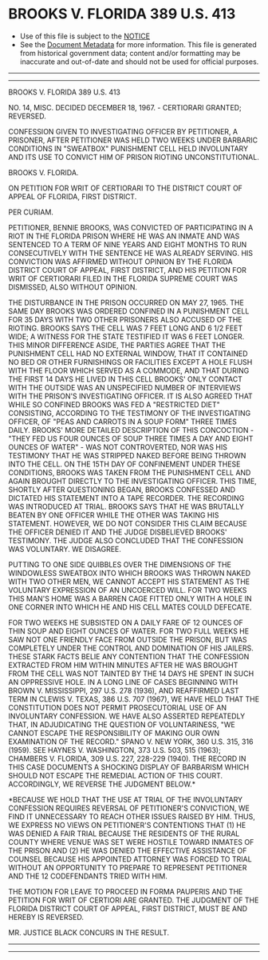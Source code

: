 ---
---

# BROOKS V. FLORIDA 389 U.S. 413

* Use of this file is subject to the [NOTICE](https://github.com/publicdocs/notice/blob/master/NOTICE)
* See the [Document Metadata](../../../) for more information.
  This file is generated from historical government data; content and/or formatting may be inaccurate and out-of-date and should not be used for official purposes.

----------
----------

BROOKS V. FLORIDA 389 U.S. 413

NO. 14, MISC.  DECIDED DECEMBER 18, 1967.  - CERTIORARI GRANTED; REVERSED.

CONFESSION GIVEN TO INVESTIGATING OFFICER BY PETITIONER, A PRISONER, AFTER PETITIONER WAS HELD TWO WEEKS UNDER BARBARIC CONDITIONS IN "SWEATBOX" PUNISHMENT CELL HELD INVOLUNTARY AND ITS USE TO CONVICT HIM OF PRISON RIOTING UNCONSTITUTIONAL.

BROOKS V. FLORIDA.

ON PETITION FOR WRIT OF CERTIORARI TO THE DISTRICT COURT OF APPEAL OF FLORIDA, FIRST DISTRICT.

PER CURIAM.

PETITIONER, BENNIE BROOKS, WAS CONVICTED OF PARTICIPATING IN A RIOT IN THE FLORIDA PRISON WHERE HE WAS AN INMATE AND WAS SENTENCED TO A TERM OF NINE YEARS AND EIGHT MONTHS TO RUN CONSECUTIVELY WITH THE SENTENCE HE WAS ALREADY SERVING.  HIS CONVICTION WAS AFFIRMED WITHOUT OPINION BY THE FLORIDA DISTRICT COURT OF APPEAL, FIRST DISTRICT, AND HIS PETITION FOR WRIT OF CERTIORARI FILED IN THE FLORIDA SUPREME COURT WAS DISMISSED, ALSO WITHOUT OPINION.

THE DISTURBANCE IN THE PRISON OCCURRED ON MAY 27, 1965.  THE SAME DAY BROOKS WAS ORDERED CONFINED IN A PUNISHMENT CELL FOR 35 DAYS WITH TWO OTHER PRISONERS ALSO ACCUSED OF THE RIOTING.  BROOKS SAYS THE CELL WAS 7 FEET LONG AND 6 1/2 FEET WIDE; A WITNESS FOR THE STATE TESTIFIED IT WAS 6 FEET LONGER.  THIS MINOR DIFFERENCE ASIDE, THE PARTIES AGREE THAT THE PUNISHMENT CELL HAD NO EXTERNAL WINDOW, THAT IT CONTAINED NO BED OR OTHER FURNISHINGS OR FACILITIES EXCEPT A HOLE FLUSH WITH THE FLOOR WHICH SERVED AS A COMMODE, AND THAT DURING THE FIRST 14 DAYS HE LIVED IN THIS CELL BROOKS' ONLY CONTACT WITH THE OUTSIDE WAS AN UNSPECIFIED NUMBER OF INTERVIEWS WITH THE PRISON'S INVESTIGATING OFFICER.  IT IS ALSO AGREED THAT WHILE SO CONFINED BROOKS WAS FED A "RESTRICTED DIET" CONSISTING, ACCORDING TO THE TESTIMONY OF THE INVESTIGATING OFFICER, OF "PEAS AND CARROTS IN A SOUP FORM" THREE TIMES DAILY.  BROOKS' MORE DETAILED DESCRIPTION OF THIS CONCOCTION - "THEY FED US FOUR OUNCES OF SOUP THREE TIMES A DAY AND EIGHT OUNCES OF WATER" - WAS NOT CONTROVERTED, NOR WAS HIS TESTIMONY THAT HE WAS STRIPPED NAKED BEFORE BEING THROWN INTO THE CELL.  ON THE 15TH DAY OF CONFINEMENT UNDER THESE CONDITIONS, BROOKS WAS TAKEN FROM THE PUNISHMENT CELL AND AGAIN BROUGHT DIRECTLY TO THE INVESTIGATING OFFICER.  THIS TIME, SHORTLY AFTER QUESTIONING BEGAN, BROOKS CONFESSED AND DICTATED HIS STATEMENT INTO A TAPE RECORDER.  THE RECORDING WAS INTRODUCED AT TRIAL.  BROOKS SAYS THAT HE WAS BRUTALLY BEATEN BY ONE OFFICER WHILE THE OTHER WAS TAKING HIS STATEMENT.  HOWEVER, WE DO NOT CONSIDER THIS CLAIM BECAUSE THE OFFICER DENIED IT AND THE JUDGE DISBELIEVED BROOKS' TESTIMONY.  THE JUDGE ALSO CONCLUDED THAT THE CONFESSION WAS VOLUNTARY.  WE DISAGREE.

PUTTING TO ONE SIDE QUIBBLES OVER THE DIMENSIONS OF THE WINDOWLESS SWEATBOX INTO WHICH BROOKS WAS THROWN NAKED WITH TWO OTHER MEN, WE CANNOT ACCEPT HIS STATEMENT AS THE VOLUNTARY EXPRESSION OF AN UNCOERCED WILL.  FOR TWO WEEKS THIS MAN'S HOME WAS A BARREN CAGE FITTED ONLY WITH A HOLE IN ONE CORNER INTO WHICH HE AND HIS CELL MATES COULD DEFECATE.

FOR TWO WEEKS HE SUBSISTED ON A DAILY FARE OF 12 OUNCES OF THIN SOUP AND EIGHT OUNCES OF WATER.  FOR TWO FULL WEEKS HE SAW NOT ONE FRIENDLY FACE FROM OUTSIDE THE PRISON, BUT WAS COMPLETELY UNDER THE CONTROL AND DOMINATION OF HIS JAILERS.  THESE STARK FACTS BELIE ANY CONTENTION THAT THE CONFESSION EXTRACTED FROM HIM WITHIN MINUTES AFTER HE WAS BROUGHT FROM THE CELL WAS NOT TAINTED BY THE 14 DAYS HE SPENT IN SUCH AN OPPRESSIVE HOLE.  IN A LONG LINE OF CASES BEGINNING WITH BROWN V. MISSISSIPPI, 297 U.S. 278 (1936), AND REAFFIRMED LAST TERM IN CLEWIS V. TEXAS, 386 U.S. 707 (1967), WE HAVE HELD THAT THE CONSTITUTION DOES NOT PERMIT PROSECUTORIAL USE OF AN INVOLUNTARY CONFESSION.  WE HAVE ALSO ASSERTED REPEATEDLY THAT, IN ADJUDICATING THE QUESTION OF VOLUNTARINESS, "WE CANNOT ESCAPE THE RESPONSIBILITY OF MAKING OUR OWN EXAMINATION OF THE RECORD."  SPANO V. NEW YORK, 360 U.S. 315, 316 (1959).  SEE HAYNES V. WASHINGTON, 373 U.S. 503, 515 (1963); CHAMBERS V. FLORIDA, 309 U.S. 227, 228-229 (1940).  THE RECORD IN THIS CASE DOCUMENTS A SHOCKING DISPLAY OF BARBARISM WHICH SHOULD NOT ESCAPE THE REMEDIAL ACTION OF THIS COURT.  ACCORDINGLY, WE REVERSE THE JUDGMENT BELOW.\*

\*BECAUSE WE HOLD THAT THE USE AT TRIAL OF THE INVOLUNTARY CONFESSION REQUIRES REVERSAL OF PETITIONER'S CONVICTION, WE FIND IT UNNECESSARY TO REACH OTHER ISSUES RAISED BY HIM.  THUS, WE EXPRESS NO VIEWS ON PETITIONER'S CONTENTIONS THAT (1) HE WAS DENIED A FAIR TRIAL BECAUSE THE RESIDENTS OF THE RURAL COUNTY WHERE VENUE WAS SET WERE HOSTILE TOWARD INMATES OF THE PRISON AND (2) HE WAS DENIED THE EFFECTIVE ASSISTANCE OF COUNSEL BECAUSE HIS APPOINTED ATTORNEY WAS FORCED TO TRIAL WITHOUT AN OPPORTUNITY TO PREPARE TO REPRESENT PETITIONER AND THE 12 CODEFENDANTS TRIED WITH HIM.

THE MOTION FOR LEAVE TO PROCEED IN FORMA PAUPERIS AND THE PETITION FOR WRIT OF CERTIORI ARE GRANTED.  THE JUDGMENT OF THE FLORIDA DISTRICT COURT OF APPEAL, FIRST DISTRICT, MUST BE AND HEREBY IS REVERSED.

MR. JUSTICE BLACK CONCURS IN THE RESULT.


----------
----------

